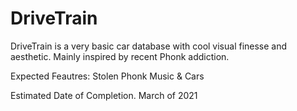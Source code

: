 # DriveTrain
DriveTrain is a very basic car database with cool visual finesse and aesthetic.
Mainly inspired by recent Phonk addiction.

Expected Feautres:
Stolen Phonk Music
& Cars

Estimated Date of Completion. March of 2021
